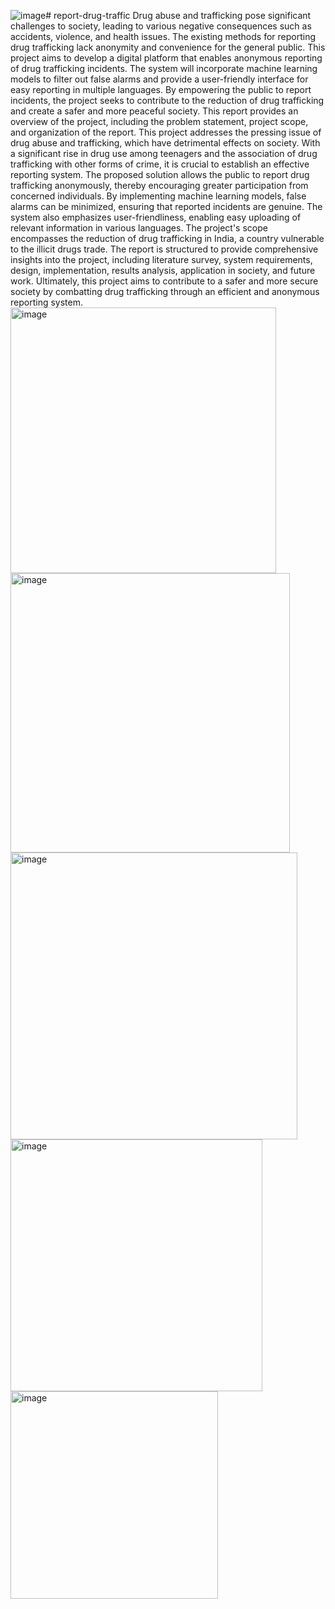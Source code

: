 ![image](https://github.com/chukarupaiya/report-drug-traffic-frontend/assets/102406168/11430df6-9736-42a6-a121-b00cfb0e9a9f)# report-drug-traffic
Drug abuse and trafficking pose significant challenges to society, leading to various negative consequences such as accidents, violence, and health issues. The existing methods for reporting drug trafficking lack anonymity and convenience for the general public. This project aims to develop a digital platform that enables anonymous reporting of drug trafficking incidents. The system will incorporate machine learning models to filter out false alarms and provide a user-friendly interface for easy reporting in multiple languages. By empowering the public to report incidents, the project seeks to contribute to the reduction of drug trafficking and create a safer and more peaceful society. This report provides an overview of the project, including the problem statement, project scope, and organization of the report. 
This project addresses the pressing issue of drug abuse and trafficking, which have detrimental effects on society. With a significant rise in drug use among teenagers and the association of drug trafficking with other forms of crime, it is crucial to establish an effective reporting system. The proposed solution allows the public to report drug trafficking anonymously, thereby encouraging greater participation from concerned individuals. By implementing machine learning models, false alarms can be minimized, ensuring that reported incidents are genuine. The system also emphasizes user-friendliness, enabling easy uploading of relevant information in various languages. The project's scope encompasses the reduction of drug trafficking in India, a country vulnerable to the illicit drugs trade. The report is structured to provide comprehensive insights into the project, including literature survey, system requirements, design, implementation, results analysis, application in society, and future work. Ultimately, this project aims to contribute to a safer and more secure society by combatting drug trafficking through an efficient and anonymous reporting system.
<img width="425" alt="image" src="https://github.com/chukarupaiya/report-drug-traffic-frontend/assets/102406168/02ebe8c6-65bb-4faa-8705-4e2d63918b08">
<img width="447" alt="image" src="https://github.com/chukarupaiya/report-drug-traffic-frontend/assets/102406168/365ebe1d-d4c7-45e8-bbe9-2b541ecea011">
<img width="459" alt="image" src="https://github.com/chukarupaiya/report-drug-traffic-frontend/assets/102406168/07e12ee1-486e-43e9-8c07-44f40835f55a">
<img width="403" alt="image" src="https://github.com/chukarupaiya/report-drug-traffic-frontend/assets/102406168/7089cebc-35d3-4ad9-a94b-731cf0a801fa">
<img width="332" alt="image" src="https://github.com/chukarupaiya/report-drug-traffic-frontend/assets/102406168/c003151e-64dc-4f8e-839a-d105a3a75139">





